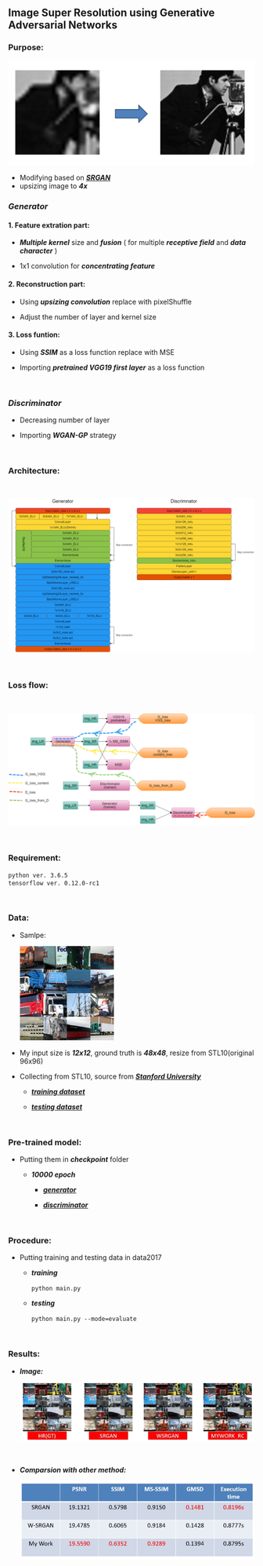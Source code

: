 ## Image Super Resolution using Generative Adversarial Networks

### Purpose:

![purpose](/img/purpose.jpg)

* Modifying based on ***[SRGAN](https://arxiv.org/abs/1609.04802)***
* upsizing image to ***4x***

### *Generator*

#### 1. Feature extration part:

* ***Multiple kernel*** size and ***fusion*** ( for multiple ***receptive field*** and ***data character*** )

* 1x1 convolution for ***concentrating feature***

#### 2. Reconstruction part:

* Using ***upsizing convolution*** replace with pixelShuffle

* Adjust the number of layer and kernel size

#### 3. Loss funtion:

* Using ***SSIM*** as a loss function replace with MSE 

* Importing ***pretrained VGG19 first layer*** as a loss function

<br />

### *Discriminator*

* Decreasing number of layer

* Importing ***WGAN-GP*** strategy

<br />

### Architecture:

<br />

![Architecture](/img/architecture.png)

<br />

### Loss flow:

<br />

![LossFlow](/img/lossflow.png)

<br />

### Requirement:

```
python ver. 3.6.5
tensorflow ver. 0.12.0-rc1
```

<br />

### Data:

* Samlpe:

   ![datasample](/img/sample.png)

* My input size is ***12x12***, ground truth is ***48x48***, resize from STL10(original 96x96)

* Collecting from STL10, source from ***[Stanford University](https://cs.stanford.edu/~acoates/stl10/)***

    * ***[training dataset](https://drive.google.com/file/d/1FQxb7fFC2A-taChBujBf9-4cfpbNfUty/view?usp=sharing)***
  
    * ***[testing dataset](https://drive.google.com/file/d/1T2nCA9sTozLz1Rarc7kRfiABXKMMdCHv/view?usp=sharing)***
    
<br />

### Pre-trained model:

* Putting them in ***checkpoint*** folder

   * ***10000 epoch***
   
      * ***[generator](https://cs.stanford.edu/~acoates/stl10/)***
      
      * ***[discriminator](https://cs.stanford.edu/~acoates/stl10/)***

   
  
<br />
  
### Procedure:
  
* Putting training and testing data in data2017
  
   * ***training***
  
      ```python main.py```
    
   * ***testing***
  
      ```python main.py --mode=evaluate```
      
 <br />
  
### Results:

* ***Image:***

   ![results_img](/img/results_img.jpg)

<br />

* ***Comparsion with other method:***

   ![results_sheet](/img/results_sheet.jpg)
